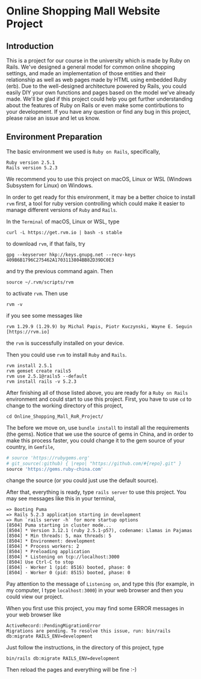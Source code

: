 # Online Shopping Mall Website Project

## Introduction

This is a project for our course in the university which is made by Ruby on Rails. We've designed a general model for common online shopping settings, and made an implementation of those entities and their relationship as well as web pages made by HTML using embedded Ruby (erb). Due to the well-designed architecture powered by Rails, you could easily DIY your own functions and pages based on the model we've already made. We'll be glad if this project could help you get further understanding about the features of Ruby on Rails or even make some contirbutions to your development. If you have any question or find any bug in this project, please raise an issue and let us know.

## Environment Preparation

The basic environment we used is `Ruby on Rails`, specifically,

```
Ruby version 2.5.1
Rails version 5.2.3
```

We recommend you to use this project on macOS, Linux or WSL (Windows Subsystem for Linux) on Windows. 

In order to get ready for this environment, it may be a better choice to install `rvm` first, a tool for ruby version controlling which could make it easier to manage different versions of `Ruby` and `Rails`.

In the `Terminal` of macOS, Linux or WSL, type

```
curl -L https://get.rvm.io | bash -s stable
```

to download `rvm`, if that fails, try

```
gpg --keyserver hkp://keys.gnupg.net --recv-keys 409B6B1796C275462A1703113804BB82D39DC0E3
```

and try the previous command again. Then

```
source ~/.rvm/scripts/rvm
```

to activate `rvm`. Then use

```
rvm -v
```

if you see some messages like

```
rvm 1.29.9 (1.29.9) by Michal Papis, Piotr Kuczynski, Wayne E. Seguin [https://rvm.io]
```

the `rvm` is successfully installed on your device.

Then you could use `rvm` to install `Ruby` and `Rails`.

```
rvm install 2.5.1
rvm gemset create rails5
rvm use 2.5.1@rails5 --default
rvm install rails -v 5.2.3
```

After finishing all of those listed above, you are ready for a `Ruby on Rails` environment and could start to use this project. First, you have to use `cd` to change to the working directory of this project, 

```
cd Online_Shopping_Mall_RoR_Project/
```

The before we move on, use `bundle install` to install all the requirements (the gems). Notice that we use the source of gems in China, and in order to make this process faster, you could change it to the gem source of your country, in `Gemfile`, 

```ruby
# source 'https://rubygems.org'
# git_source(:github) { |repo| "https://github.com/#{repo}.git" }
source 'https://gems.ruby-china.com'
```

change the source (or you could just use the default source).

After that, everything is ready, type `rails server` to use this project. You may see messages like this in your terminal,

```
=> Booting Puma
=> Rails 5.2.3 application starting in development 
=> Run `rails server -h` for more startup options
[8504] Puma starting in cluster mode...
[8504] * Version 3.12.1 (ruby 2.5.1-p57), codename: Llamas in Pajamas
[8504] * Min threads: 5, max threads: 5
[8504] * Environment: development
[8504] * Process workers: 2
[8504] * Preloading application
[8504] * Listening on tcp://localhost:3000
[8504] Use Ctrl-C to stop
[8504] - Worker 1 (pid: 8516) booted, phase: 0
[8504] - Worker 0 (pid: 8515) booted, phase: 0
```

Pay attention to the message of `Listening on`, and type this (for example, in my computer, I type `localhost:3000`) in your web browser and then you could view our project.

When you first use this project, you may find some ERROR messages in your web browser like

```
ActiveRecord::PendingMigrationError
Migrations are pending. To resolve this issue, run: bin/rails db:migrate RAILS_ENV=development
```

Just follow the instructions, in the directory of this project, type

```
bin/rails db:migrate RAILS_ENV=development 
```

Then reload the pages and everything will be fine :-)
